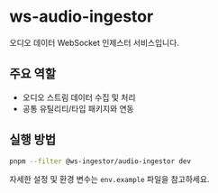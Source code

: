 # ws-audio-ingestor

오디오 데이터 WebSocket 인제스터 서비스입니다.

## 주요 역할

- 오디오 스트림 데이터 수집 및 처리
- 공통 유틸리티/타입 패키지와 연동

## 실행 방법

```bash
pnpm --filter @ws-ingestor/audio-ingestor dev
```

자세한 설정 및 환경 변수는 `env.example` 파일을 참고하세요.
